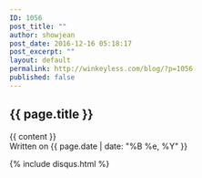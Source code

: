 ```yaml
---
ID: 1056
post_title: ""
author: showjean
post_date: 2016-12-16 05:18:17
post_excerpt: ""
layout: default
permalink: http://winkeyless.com/blog/?p=1056
published: false
---
```

<article class="post">
  <h1>{{ page.title }}</h1>

  <div class="entry">
    {{ content }}
  </div>

  <div class="date">
    Written on {{ page.date | date: "%B %e, %Y" }}
  </div>

  {% include disqus.html %}
</article>
